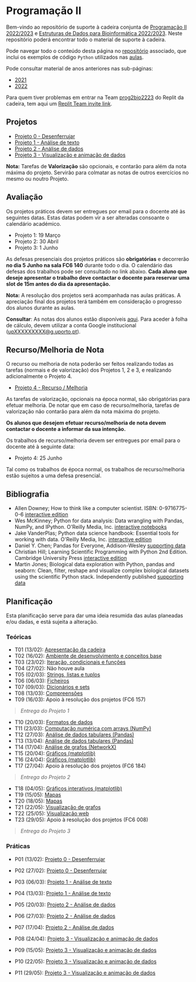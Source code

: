 # Programação II

Bem-vindo ao repositório de suporte à cadeira conjunta de [Programação II 2022/2023](https://sigarra.up.pt/fcup/pt/UCURR_GERAL.FICHA_UC_VIEW?pv_ocorrencia_id=507426) e [Estruturas de Dados para Bioinformática 2022/2023](https://sigarra.up.pt/fcup/pt/UCURR_GERAL.FICHA_UC_VIEW?pv_ocorrencia_id=507392).
Neste repositório poderá encontrar todo o material de suporte à cadeira.

Pode navegar todo o conteúdo desta página no [repositório](https://github.com/hpacheco/progii) associado, que inclui os exemplos de código `Python` utilizados nas [aulas](https://github.com/hpacheco/progii/tree/master/scripts/aulas).

Pode consultar material de anos anteriores nas sub-páginas:

* [2021](2021/)
* [2022](2022/)

Para quem tiver problemas em entrar na Team [prog2bio2223](https://replit.com/team/prog2bio2223) do Replit da cadeira, tem aqui um [Replit Team invite link](https://replit.com/teams/join/fehodxuujtfzwgmwtzphocqwqwmbexls-prog2bio2223).

## Projetos

* [Projeto 0 - Desenferrujar](projetos/Projeto0.md)
* [Projeto 1 - Análise de texto](projetos/Projeto1.md)
* [Projeto 2 - Análise de dados](projetos/Projeto2.md)
* [Projeto 3 - Visualização e animação de dados](projetos/Projeto3.md)

**Nota:** Tarefas de **Valorização** são opcionais, e contarão para além da nota máxima do projeto. Servirão para colmatar as notas de outros exercícios no mesmo ou noutro Projeto.

## Avaliação

Os projetos práticos devem ser entregues por email para o docente até às seguintes datas.
Estas datas podem vir a ser alteradas consoante o calendário académico.

* Projeto 1: 19 Março
* Projeto 2: 30 Abril
* Projeto 3: 1 Junho

As defesas presenciais dos projetos práticos são **obrigatórias** e decorrerão **no dia 5 Junho na sala FC6 140** durante todo o dia. O calendário das defesas dos trabalhos pode ser consultado no link abaixo. **Cada aluno que deseje apresentar o trabalho deve contactar o docente para reservar uma slot de 15m antes do dia da apresentação.**

**Nota:** A resolução dos projetos será acompanhada nas aulas práticas. A apreciação final dos projetos terá também em consideração o progresso dos alunos durante as aulas.

**Consultar**: As notas dos alunos estão disponíveis [aqui](https://docs.google.com/spreadsheets/d/1SNGvlbinOwByjOfbgggLQjfOCpAcuFMgSEZqXliTQ1w/edit?usp=sharing). Para aceder à folha de cálculo, devem utilizar a conta Google institucional (upXXXXXXXXX@g.uporto.pt).

## Recurso/Melhoria de Nota

O recurso ou melhoria de nota poderão ser feitos realizando todas as tarefas (normais e de valorização) dos Projetos 1, 2 e 3, e realizando adicionalmente o Projeto 4.

* [Projeto 4 - Recurso / Melhoria](projetos/Projeto4.md)

As tarefas de valorização, opcionais na época normal, são obrigatórias para efetuar melhoria.
De notar que em caso de recurso/melhoria, tarefas de valorização não contarão para além da nota máxima do projeto.

**Os alunos que desejem efetuar recurso/melhoria de nota devem contactar o docente a informar da sua intenção.**

Os trabalhos de recurso/melhoria devem ser entregues por email para o docente até à seguinte data:

* Projeto 4: 25 Junho

Tal como os trabalhos de época normal, os trabalhos de recurso/melhoria estão sujeitos a uma defesa presencial.

## Bibliografia

- Allen Downey; How to think like a computer scientist. ISBN: 0-9716775-0-6 [interactive edition](https://runestone.academy/runestone/books/published/thinkcspy/index.html) 
- Wes McKinney; Python for data analysis: Data wrangling with Pandas, NumPy, and IPython. O'Reilly Media, Inc. [interactive notebooks](https://github.com/wesm/pydata-book)
- Jake VanderPlas; Python data science handbook: Essential tools for working with data. O'Reilly Media, Inc. [interactive edition](https://jakevdp.github.io/PythonDataScienceHandbook/)
- Daniel Y. Chen; Pandas for Everyone, Addison-Wesley [supporting data](https://github.com/chendaniely/pandas_for_everyone)
- Christian Hill; Learning Scientific Programming with Python 2nd Edition. Cambridge University Press [interactive edition](https://scipython.com/book2/)
- Martin Jones; Biological data exploration with Python, pandas and seaborn: Clean, filter, reshape and visualize complex biological datasets using the scientific Python stack. Independently published [supporting data](https://pythonforbiologists.com/)

## Planificação

Esta planificação serve para dar uma ideia resumida das aulas planeadas e/ou dadas, e está sujeita a alteração.

### Teóricas

* T01 (13/02): [Apresentação da cadeira](slides/t01.pdf)
* T02 (16/02): [Ambiente de desenvolvimento e conceitos base](slides/t02.pdf)
* T03 (23/02): [Iteração, condicionais e funções](slides/t03.pdf)
* T04 (27/02): Não houve aula
* T05 (02/03): [Strings, listas e tuplos](slides/t05.pdf) 
* T06 (06/03): [Ficheiros](slides/t06.pdf)
* T07 (09/03): [Dicionários e sets](slides/t07.pdf)
* T08 (13/03): [Compreensões](slides/t08.pdf)
* T09 (16/03): Apoio à resolução dos projetos (FC6 157)

> *Entrega do Projeto 1*

* T10 (20/03): [Formatos de dados](slides/t10.pdf)
* T11 (23/03): [Computação numérica com arrays (NumPy)](slides/t11.pdf)
* T12 (27/03): [Análise de dados tabulares (Pandas)](slides/t12.pdf)
* T13 (13/04): [Análise de dados tabulares (Pandas)](slides/t13.pdf)
* T14 (17/04): [Análise de grafos (NetworkX)](slides/t14.pdf)
* T15 (20/04): [Gráficos (matplotlib)](slides/t15.pdf)
* T16 (24/04): [Gráficos (matplotlib)](slides/t16.pdf)
* T17 (27/04): Apoio à resolução dos projetos (FC6 184)

> *Entrega do Projeto 2*

* T18 (04/05): [Gráficos interativos (matplotlib)](slides/t18.pdf)
* T19 (15/05): [Mapas](slides/t19.pdf)
* T20 (18/05): [Mapas](slides/t20.pdf)
* T21 (22/05): [Visualização de grafos](slides/t21.pdf)
* T22 (25/05): [Visualização web](slides/t22.pdf)
* T23 (29/05): Apoio à resolução dos projetos (FC6 008)

> *Entrega do Projeto 3*

### Práticas

* P01 (13/02): [Projeto 0 - Desenferrujar](projetos/Projeto0.md)
* P02 (27/02): [Projeto 0 - Desenferrujar](projetos/Projeto0.md)
* P03 (06/03): [Projeto 1 - Análise de texto](projetos/Projeto1.md)
* P04 (13/03): [Projeto 1 - Análise de texto](projetos/Projeto1.md)

* P05 (20/03): [Projeto 2 - Análise de dados](projetos/Projeto2.md)
* P06 (27/03): [Projeto 2 - Análise de dados](projetos/Projeto2.md)
* P07 (17/04): [Projeto 2 - Análise de dados](projetos/Projeto2.md)

* P08 (24/04): [Projeto 3 - Visualização e animação de dados](projetos/Projeto3.md)
* P09 (15/05): [Projeto 3 - Visualização e animação de dados](projetos/Projeto3.md)
* P10 (22/05): [Projeto 3 - Visualização e animação de dados](projetos/Projeto3.md)
* P11 (29/05): [Projeto 3 - Visualização e animação de dados](projetos/Projeto3.md)

